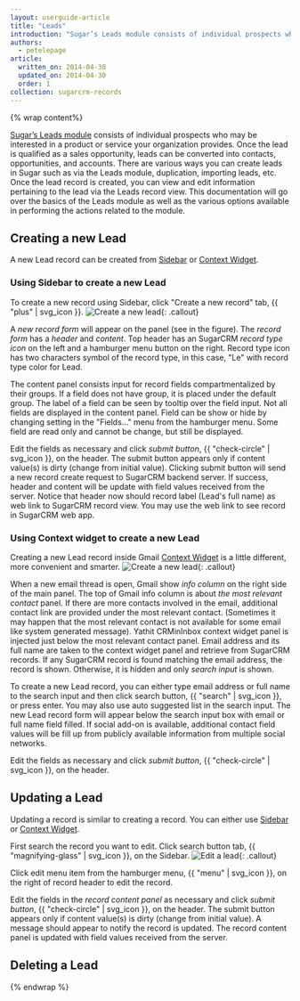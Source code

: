 ```yaml
---
layout: userguide-article
title: "Leads"
introduction: "Sugar’s Leads module consists of individual prospects who may be interested in a product or service your organization provides. "
authors:
  - petelepage
article:
  written_on: 2014-04-30
  updated_on: 2014-04-30
  order: 1
collection: sugarcrm-records
---
```


{% wrap content%}

[Sugar’s Leads module](http://support.sugarcrm.com/02_Documentation/01_Sugar_Editions/04_Sugar_Professional/Sugar_Professional_7.2/Application_Guide/10_Leads/) consists of individual prospects who may be interested in a product or service your organization provides. Once the lead is qualified as a sales opportunity, leads can be converted into contacts, opportunities, and accounts. There are various ways you can create leads in Sugar such as via the Leads module, duplication, importing leads, etc. Once the lead record is created, you can view and edit information pertaining to the lead via the Leads record view. This documentation will go over the basics of the Leads module as well as the various options available in performing the actions related to the module.

## Creating a new Lead

A new Lead record can be created from [Sidebar](../sidebar/index.html) or [Context Widget](../context/index.html).
 
### Using Sidebar to create a new Lead

To create a new record using Sidebar, click "Create a new record" tab, {{ "plus" | svg_icon }}. ![Create a new lead](/imgs/sugarcrm/create-Leads.gif){: .callout}

A _new record form_ will appear on the panel (see in the figure). The _record form_ has a _header_ and _content_. Top header has an SugarCRM _record type icon_ on the left and a hamburger menu button on the right. Record type icon has two characters symbol of the record type, in this case, "Le" with record type color for Lead. 

The content panel consists input for record fields compartmentalized by their groups. If a field does not have group, it is placed under the default group. The label of a field can be seen by tooltip over the field input. Not all fields are displayed in the content panel. Field can be show or hide by changing setting in the "Fields..." menu from the hamburger menu. Some field are read only and cannot be change, but still be displayed.
 
Edit the fields as necessary and click _submit button_, {{ "check-circle" | svg_icon }}, on the header. The submit button appears only if content value(s) is dirty (change from initial value). Clicking submit button will send a new record create request to SugarCRM backend server. If success, header and content will be update with field values received from the server. Notice that header now should record label (Lead's full name) as web link to SugarCRM record view. You may use the web link to see record in SugarCRM web app.

### Using Context widget to create a new Lead

Creating a new Lead record inside Gmail [Context Widget](../context/index.html) is a little different, more convenient and smarter. ![Create a new lead](/imgs/sugarcrm/create-Leads-context.gif){: .callout}

When a new email thread is open, Gmail show _info column_ on the right side of the main panel. The top of Gmail info column is about _the most relevant contact_ panel. If there are more contacts involved in the email, additional contact link are provided under the most relevant contact. (Sometimes it may happen that the most relevant contact is not available for some email like system generated message). Yathit CRMinInbox context widget panel is injected just below the most relevant contact panel. Email address and its full name are taken to the context widget panel and retrieve from SugarCRM records. If any SugarCRM record is found matching the email address, the record is shown. Otherwise, it is hidden and only _search input_ is shown. 

To create a new Lead record, you can either type email address or full name to the search input and then click search button, {{ "search" | svg_icon }}, or press enter. You may also use auto suggested list in the search input. The new Lead record form will appear below the search input box with email or full name field filled. If social add-on is available, additional contact field values will be fill up from publicly available information from multiple social networks.

Edit the fields as necessary and click _submit button_, {{ "check-circle" | svg_icon }}, on the header.  
 
## Updating a Lead
 
Updating a record is similar to creating a record. You can either use [Sidebar](../sidebar/index.html) or [Context Widget](../context/index.html).
  
First search the record you want to edit. Click search button tab, {{ "magnifying-glass" | svg_icon }}, on the Sidebar. ![Edit a lead](/imgs/sugarcrm/edit-Leads.gif){: .callout}
 
Click edit menu item from the hamburger menu, {{ "menu" | svg_icon }}, on the right of record header to edit the record. 
 
Edit the fields in the _record content panel_ as necessary and click _submit button_, {{ "check-circle" | svg_icon }}, on the header. The submit button appears only if content value(s) is dirty (change from initial value). A message should appear to notify the record is updated. The record content panel is updated with field values received from the server.   

## Deleting a Lead

{% endwrap %}
